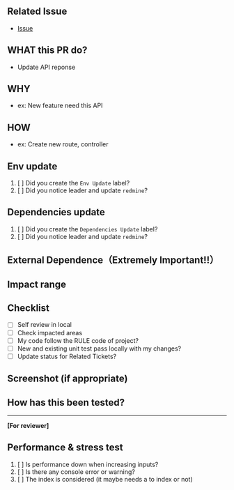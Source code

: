 ## Related Issue

- [Issue](https://github.com/sun-asterisk/tech-standard-php-auth/issues)

## WHAT this PR do?

- Update API reponse

## WHY

- ex: New feature need this API

## HOW

- ex: Create new route, controller

## Env update

1. [ ] Did you create the `Env Update` label?
2. [ ] Did you notice leader and update `redmine`?

## Dependencies update

1. [ ] Did you create the `Dependencies Update` label?
2. [ ] Did you notice leader and update `redmine`?

## External Dependence（Extremely Important!!）

## Impact range

## Checklist

- [ ] Self review in local
- [ ] Check impacted areas
- [ ] My code follow the RULE code of project?
- [ ] New and existing unit test pass locally with my changes?
- [ ] Update status for Related Tickets?

## Screenshot (if appropriate)

## How has this been tested?

---

**[For reviewer]**

## Performance & stress test

1. [ ] Is performance down when increasing inputs?
2. [ ] Is there any console error or warning?
3. [ ] The index is considered (it maybe needs a to index or not)

